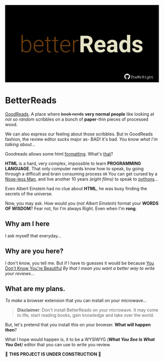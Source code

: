 <img title="Logo" src="./assets/logo-dark.jpg" alt="BetterReads Logo" data-align="center">

# BetterReads

[GoodReads](https://www.goodreads.com/). A place where ~~book nerds~~ **very normal people** like looking at _not so random_ scribbles on a bunch of **paper**-thin pieces of processed wood.

We can also express our feeling about those scribbles. But in GoodReads fashion, the review editor sucks major as- BAD! it's bad.
_You know what I'm talking about..._

Goodreads allows some html [formatting](https://help.goodreads.com/s/article/How-do-I-format-text-into-html-1553870934599). What's [that](https://www.merriam-webster.com/dictionary/that)?

**HTML** is a hard, very complex, impossible to learn **PROGRAMMING LANGUAGE**. That only computer nerds know how to speak, by going through a difficult and brain consuming process `OR` You can get cursed by a [Nose-less Man](https://en.wikipedia.org/wiki/Lord_Voldemort), and live another 10 years _(eight films)_ to speak to [pythons](https://www.python.org/)...

Even Albert Einstein had no clue about **HTML**, he was busy finding the secrets of the universe.

Now, you may ask. How would you (*not Albert Einstein*) format your **WORDS OF WISDOM**? Fear not, for I'm always Right. Even when I'm **rong**.

## Why am I here

I ask myself that everyday...

## Why are you here?

I don't know, you tell me. But if I have to guesses it would be because [You Don't Know You're Beautiful](https://youtube.com/watch?v=QJO3ROT-A4E) _By that I mean you want a better way to write your reviews..._

## What are my plans.

*To make* a browser extension that you can install on your microwave...

> **Disclaimer**: Don't install BetterReads on your microwave. It may come to life, start reading books, gain knowledge and take over the world.

But, let's pretend that you install this on your browser. **What will happen then**?

What I hope would happen is, it to be a WYSIWYG _(**What You See Is What You Get**)_ editor that you can use to write you review.

🚧 __**THIS PROJECT IS UNDER CONSTRUCTION**__ 🚧
